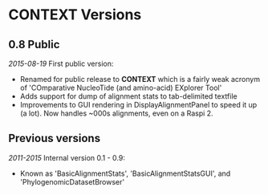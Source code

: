 # CONTEXT Versions

## 0.8 Public

_2015-08-19_ First public version:
* Renamed for public release to **CONTEXT** which is a fairly weak acronym of 'COmparative NucleoTide (and amino-acid) EXplorer Tool'
* Adds support for dump of alignment stats to tab-delimited textfile
* Improvements to GUI rendering in DisplayAlignmentPanel to speed it up (a lot). Now handles ~000s alignments, even on a Raspi 2.

## Previous versions

_2011-2015_ Internal version 0.1 - 0.9:
* Known as 'BasicAlignmentStats', 'BasicAlignmentStatsGUI', and 'PhylogenomicDatasetBrowser'
